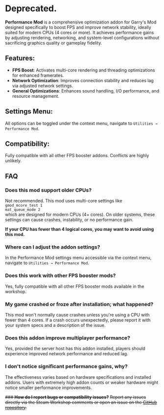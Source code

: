 # Deprecated.

**Performance Mod** is a comprehensive optimization addon for Garry's Mod designed specifically to boost FPS and improve network stability, ideally suited for modern CPUs (4 cores or more). It achieves performance gains by adjusting rendering, networking, and system-level configurations without sacrificing graphics quality or gameplay fidelity.

## **Features**:
- **FPS Boost**: Activates multi-core rendering and threading optimizations for enhanced framerates.
- **Network Optimization**: Improves connection stability and reduces lag via adjusted network settings.
- **General Optimizations**: Enhances sound handling, I/O performance, and resource management.

## **Settings Menu**:
All options can be toggled under the context menu, navigate to `Utilities → Performance Mod`.

## Compatibility:
Fully compatible with all other FPS booster addons. Conflicts are highly unlikely.

## **FAQ**

### **Does this mod support older CPUs?**
Not recommended. This mod uses multi-core settings like  
`gmod_mcore_test 1`  
`mat_queue_mode 2`  
which are designed for modern CPUs (4+ cores). On older systems, these settings can cause crashes, instability, or no performance gain.

**If your CPU has fewer than 4 logical cores, you may want to avoid using this mod.**

### **Where can I adjust the addon settings?**
In the Performance Mod settings menu accessible via the context menu, navigate to `Utilities → Performance Mod`.

### **Does this work with other FPS booster mods?**
Yes, fully compatible with all other FPS booster mods available in the workshop.

### **My game crashed or froze after installation; what happened?**
This mod won't normally cause crashes unless you're using a CPU with fewer than 4 cores. If a crash occurs unexpectedly, please report it with your system specs and a description of the issue.

### **Does this addon improve multiplayer performance?**
Yes, provided the server host has this addon installed, players should experience improved network performance and reduced lag.

### **I don't notice significant performance gains, why?**
The effectiveness varies based on hardware specifications and installed addons. Users with extremely high addon counts or weaker hardware might notice smaller performance improvements.

~~### **How do I report bugs or compatibility issues?**~~
~~Report any issues directly via the Steam Workshop comments or open an issue on the [GitHub repository](https://github.com/Sh1n0suk3/GMOD_Performance-mod).~~
